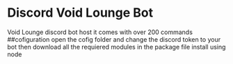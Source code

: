 # Discord Void Lounge Bot
 Void Lounge discord bot host it comes with over 200 commands 
##cofiguration
open the cofig folder and change the discord token to your bot
then download all the requiered modules in the package file 
install using node
